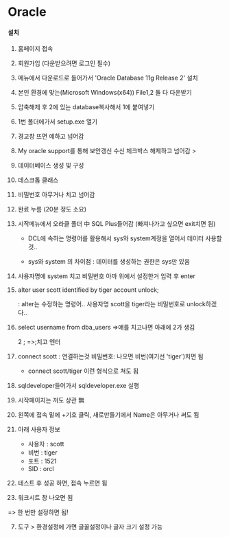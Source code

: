 # Oracle

#### 설치

1. 홈페이지 접속

2. 회원가입 (다운받으려면 로그인 필수)

3. 메뉴에서 다운로드로 들어가서 'Oracle Database 11g Release 2' 설치

4. 본인 환경에 맞는(Microsoft Windows(x64)) File1,2 둘 다 다운받기

5. 압축해제 후 2에 있는 database복사해서 1에 붙여넣기

6. 1번 폴더에가서 setup.exe 열기

7. 경고창 뜨면 예하고 넘어감

8. My oracle support를 통해 보안갱신 수신 체크박스 해제하고 넘어감 >

9. 데이터베이스 생성 및 구성

10. 데스크톱 클래스

11. 비밀번호 아무거나 치고 넘어감

12. 완료 누름 (20분 정도 소요)

13. 시작메뉴에서 오라클 폴더 中 SQL Plus들어감 (빠져나가고 싶으면 exit치면 됨)

    - DCL에 속하는 명령어를 활용해서 sys와 system계정을 열어서 데이터 사용할 것..

    - sys와 system 의 차이점 : 데이터를 생성하는 권한은 sys만 있음

14. 사용자명에 system 치고 비밀번호 아까 위에서 설정한거 입력 후 enter

15. alter user scott identified by tiger account unlock;

    : alter는 수정하는 명령어.. 사용자명 scott을 tiger라는 비밀번호로 unlock하겠다..

16. select username from dba_users    =>얘를 치고나면 아래에 2가 생김

    2 ;   =>;치고 엔터

17. connect scott : 연결하는것 비밀번호: 나오면 비번(여기선 'tiger')치면 됨

    - connect scott/tiger 이런 형식으로 쳐도 됨



1. sqldeveloper들어가서 sqldeveloper.exe 실행
2. 시작페이지는 꺼도 상관 無
3. 왼쪽에 접속 밑에 +기호 클릭, 새로만들기에서 Name은 아무거나 써도 됨
4. 아래 사용자 정보
   - 사용자 : scott
   - 비번 : tiger
   - 포트 : 1521
   - SID : orcl
5. 테스트 후 성공 하면, 접속 누르면 됨
6. 워크시트 창 나오면 됨 

=> 한 번만 설정하면 됨!

7. 도구 > 환경설정에 가면 글꼴설정이나 글자 크기 설정 가능

